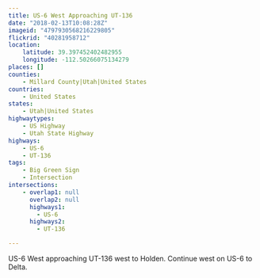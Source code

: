 ```yaml
---
title: US-6 West Approaching UT-136
date: "2018-02-13T10:08:28Z"
imageid: "4797930568216229805"
flickrid: "40281958712"
location:
    latitude: 39.397452402482955
    longitude: -112.50266075134279
places: []
counties:
    - Millard County|Utah|United States
countries:
    - United States
states:
    - Utah|United States
highwaytypes:
    - US Highway
    - Utah State Highway
highways:
    - US-6
    - UT-136
tags:
    - Big Green Sign
    - Intersection
intersections:
    - overlap1: null
      overlap2: null
      highways1:
        - US-6
      highways2:
        - UT-136

---
```

US-6 West approaching UT-136 west to Holden.  Continue west on US-6 to Delta.